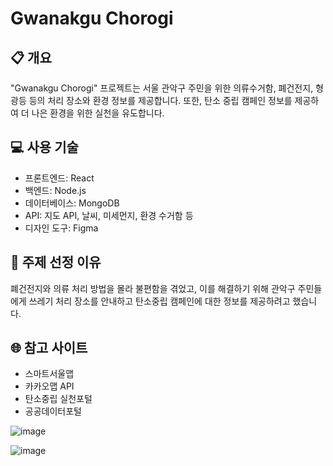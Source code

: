 # Gwanakgu Chorogi

## 📋 개요
"Gwanakgu Chorogi" 프로젝트는 서울 관악구 주민을 위한 의류수거함, 폐건전지, 형광등 등의 처리 장소와 환경 정보를 제공합니다. 또한, 탄소 중립 캠페인 정보를 제공하여 더 나은 환경을 위한 실천을 유도합니다.

## 💻 사용 기술
- 프론트엔드: React
- 백엔드: Node.js
- 데이터베이스: MongoDB
- API: 지도 API, 날씨, 미세먼지, 환경 수거함 등
- 디자인 도구: Figma

## 📝 주제 선정 이유
폐건전지와 의류 처리 방법을 몰라 불편함을 겪었고, 이를 해결하기 위해 관악구 주민들에게 쓰레기 처리 장소를 안내하고 탄소중립 캠페인에 대한 정보를 제공하려고 했습니다.

## 🌐 참고 사이트
- 스마트서울맵
- 카카오맵 API
- 탄소중립 실천포털
- 공공데이터포털

![image](https://github.com/user-attachments/assets/6a05f09f-7074-45d1-a3cf-df6a6effefda)

![image](https://github.com/user-attachments/assets/24b9f85c-8584-4901-a303-b80ee82835f2)
